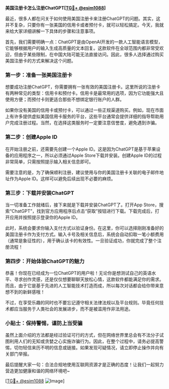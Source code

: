 **美国注册卡怎么注册ChatGPT[[TG💪+ @esim1088](https://t.me/s/esim1088)]**

最近，很多人都在问关于如何使用美国注册卡来注册ChatGPT的问题。其实，这并不复杂，只要你有一张美国的信用卡或者预付卡，就可以轻松搞定。今天，我就来给大家详细讲解一下具体的步骤和注意事项。

首先，我们需要明确一点：ChatGPT是由OpenAI开发的一款人工智能语言模型，它能够根据用户的输入生成高质量的文本回复。这款软件在全球范围内都非常受欢迎，但由于某些限制，在中国大陆可能无法直接访问。因此，很多人选择通过购买美国注册卡的方式来解决这个问题。

### **第一步：准备一张美国注册卡**

想要成功注册ChatGPT，你需要拥有一张有效的美国注册卡。这里所说的注册卡有两种常见的类型：信用卡和预付卡。信用卡是最常用的选项，因为它功能强大且使用方便；而预付卡则更适合那些不想绑定银行账户的人群。

如果你没有美国的信用卡或预付卡，可以通过一些正规渠道购买。例如，现在市面上有许多提供虚拟美国信用卡服务的平台，这些平台通常会提供详细的指导帮助用户完成注册过程。当然，在选择这类服务时一定要注意信誉度，避免遇到诈骗。

### **第二步：创建Apple ID**

在开始注册之前，还需要先创建一个Apple ID。这是因为ChatGPT是基于苹果设备的应用程序之一，所以必须通过Apple Store下载并安装。创建Apple ID的过程非常简单，只需按照提示输入相关信息即可。

需要注意的是，为了确保顺利注册，建议使用与你的美国注册卡关联的电子邮件地址作为Apple ID。这样可以避免后续出现不必要的麻烦。

### **第三步：下载并安装ChatGPT**

当一切准备工作就绪后，接下来就是下载并安装ChatGPT了。打开App Store，搜索“ChatGPT”，找到官方应用程序后点击“获取”按钮进行下载。下载完成后，打开应用并按照提示登录你的Apple ID。

此时，系统会要求你输入支付方式以验证身份。在这里，你可以选择刚刚准备好的美国注册卡作为支付方式。输入卡号及相关信息后，系统会自动扣取一笔小额费用（通常是象征性的），用于确认该卡的有效性。一旦验证成功，你就完成了整个注册流程！

### **第四步：开始体验ChatGPT的魅力**

恭喜！你现在已经成为一位ChatGPT的用户啦！无论你是想测试自己的英语水平、寻求创作灵感，还是仅仅想要聊聊天放松心情，这款软件都能满足你的需求。而且，由于它是基于先进的人工智能技术打造而成，所以每次对话都会给你带来意想不到的新鲜感哦！

不过，在享受乐趣的同时也不要忘记遵守相关法律法规以及平台规则。毕竟任何技术都应当服务于人类社会的发展进步，而不是被滥用作非法用途。

### **小贴士：保持警惕，谨防上当受骗**

虽然上面介绍的方法都是经过验证可行的方式，但在网络世界里总会有不法分子试图利用人们的无知或贪婪之心实施诈骗行为。因此，在整个过程中，请务必提高警惕，切勿轻信来历不明的信息或链接。如果发现可疑情况，请立即停止操作并向有关部门举报。

最后提醒大家一句：合法合规地使用互联网资源才是正确的态度！让我们一起努力营造更加健康和谐的网络环境吧~

[[TG💪+ @esim1088](https://t.me/s/esim1088) ![Image](https://i.postimg.cc/4NQfJmqS/Snipaste-2025-05-13-00-14-12.png)]